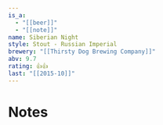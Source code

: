 ```yaml
---
is_a:
  - "[[beer]]"
  - "[[note]]"
name: Siberian Night
style: Stout - Russian Imperial
brewery: "[[Thirsty Dog Brewing Company]]"
abv: 9.7
rating: 👍👍
last: "[[2015-10]]"
---
```

# Notes

